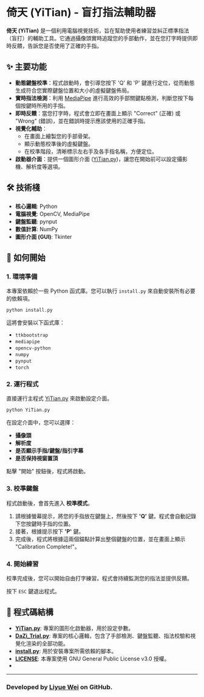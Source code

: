 # 倚天 (YiTian) - 盲打指法輔助器

**倚天 (YiTian)** 是一個利用電腦視覺技術，旨在幫助使用者練習並糾正標準指法（盲打）的輔助工具。它通過攝像頭實時追蹤您的手部動作，並在您打字時提供即時反饋，告訴您是否使用了正確的手指。

## ✨ 主要功能

- **動態鍵盤校準**：程式啟動時，會引導您按下 'Q' 和 'P' 鍵進行定位，從而動態生成符合您實際鍵盤位置和大小的虛擬鍵盤佈局。
- **實時指法檢測**：利用 [MediaPipe](https://google.github.io/mediapipe/) 進行高效的手部關鍵點檢測，判斷您按下每個按鍵時所用的手指。
- **即時反饋**：當您打字時，程式會立即在畫面上顯示 "Correct" (正確) 或 "Wrong" (錯誤)，並在錯誤時提示應該使用的正確手指。
- **視覺化輔助**：
    - 在畫面上繪製您的手部骨架。
    - 顯示動態校準後的虛擬鍵盤。
    - 在校準階段，清晰標示左右手及各手指名稱，方便定位。
- **啟動器介面**：提供一個圖形介面 ([YiTian.py](YiTian.py))，讓您在開始前可以設定攝影機、解析度等選項。

## 🛠️ 技術棧

- **核心邏輯**: Python
- **電腦視覺**: OpenCV, MediaPipe
- **鍵盤監聽**: pynput
- **數值計算**: NumPy
- **圖形介面 (GUI)**: Tkinter

## 🚀 如何開始

### 1. 環境準備

本專案依賴於一些 Python 函式庫。您可以執行 `install.py` 來自動安裝所有必要的依賴項。

```bash
python install.py
```

這將會安裝以下函式庫：
- `ttkbootstrap`
- `mediapipe`
- `opencv-python`
- `numpy`
- `pynput`
- `torch`

### 2. 運行程式

直接運行主程式 [YiTian.py](YiTian.py) 來啟動設定介面。

```bash
python YiTian.py
```

在設定介面中，您可以選擇：
- **攝像頭**
- **解析度**
- **是否顯示手指/鍵盤/指引字幕**
- **是否保持視窗置頂**

點擊 "開始" 按鈕後，程式將啟動。

### 3. 校準鍵盤

程式啟動後，會首先進入 **校準模式**。

1.  請根據螢幕提示，將您的手指放在鍵盤上，然後按下 **'Q'** 鍵。程式會自動記錄下您按鍵時手指的位置。
2.  接著，根據提示按下 **'P'** 鍵。
3.  完成後，程式將根據這兩個錨點計算出整個鍵盤的位置，並在畫面上顯示 "Calibration Complete!"。

### 4. 開始練習

校準完成後，您可以開始自由打字練習。程式會持續監測您的指法並提供反饋。

按下 `ESC` 鍵退出程式。

## 📄 程式碼結構

- **[YiTian.py](YiTian.py)**: 專案的圖形化啟動器，用於設定參數。
- **[DaZi_Trial.py](DaZi_Trial.py)**: 專案的核心邏輯，包含了手部檢測、鍵盤監聽、指法校驗和視覺化渲染的全部功能。
- **[install.py](install.py)**: 用於安裝專案所需依賴的腳本。
- **[LICENSE](LICENSE)**: 本專案使用 GNU General Public License v3.0 授權。
- 
---
### Developed by [Liyue Wei](https://github.com/Liyue-Wei) on GitHub.